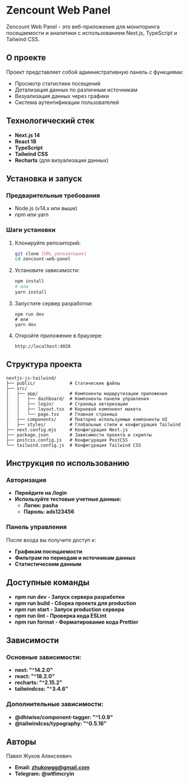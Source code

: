 # Zencount Web Panel

Zencount Web Panel - это веб-приложение для мониторинга посещаемости и аналитики с использованием Next.js, TypeScript и Tailwind CSS.

## О проекте

Проект представляет собой административную панель с функциями:
- Просмотр статистики посещений
- Детализация данных по различным источникам
- Визуализация данных через графики
- Система аутентификации пользователей

## Технологический стек

- **Next.js 14**
- **React 18**
- **TypeScript**
- **Tailwind CSS**
- **Recharts** (для визуализации данных)

## Установка и запуск

### Предварительные требования

- Node.js (v14.x или выше)
- npm или yarn

### Шаги установки

1. Клонируйте репозиторий:
   ```bash
   git clone [URL_репозитория]
   cd zencount-web-panel
   ```
2. Установите зависимости:
	```bash
	npm install
	# или
	yarn install
	```
3. Запустите сервер разработки:
	```
	npm run dev
	# или
	yarn dev
	```
4. Откройте приложение в браузере:
	```
	http://localhost:4028
	```
## Структура проекта
```
nextjs-js-tailwind/
├── public/             # Статические файлы
├── src/
│   ├── app/            # Компоненты маршрутизации приложения
│   │   ├── dashboard/  # Компоненты панели управления
│   │   ├── login/      # Страница авторизации
│   │   ├── layout.tsx  # Корневой компонент макета
│   │   └── page.tsx    # Главная страница
│   ├── components/     # Повторно используемые компоненты UI
│   ├── styles/         # Глобальные стили и конфигурация Tailwind
├── next.config.mjs     # Конфигурация Next.js
├── package.json        # Зависимости проекта и скрипты
├── postcss.config.js   # Конфигурация PostCSS
└── tailwind.config.js  # Конфигурация Tailwind CSS
```
## Инструкция по использованию
### Авторизация
- **Перейдите на /login**
- **Используйте тестовые учетные данные:**
	- **Логин: pasha**
	- **Пароль: ads123456**
### Панель управления
После входа вы получите доступ к:
- **Графикам посещаемости**
- **Фильтрам по периодам и источникам данных**
- **Статистическим данным**
## Доступные команды
- **npm run dev - Запуск сервера разработки**
- **npm run build - Сборка проекта для production**
- **npm run start - Запуск production сервера**
- **npm run lint - Проверка кода ESLint**
- **npm run format - Форматирование кода Prettier**
## Зависимости
### Основные зависимости:
- **next: "^14.2.0"**
- **react: "^18.2.0"**
- **recharts: "^2.15.2"**
- **tailwindcss: "^3.4.6"**
### Дополнительные зависимости:
- **@dhiwise/component-tagger: "^1.0.9"**
- **@tailwindcss/typography: "^0.5.16"**
## Авторы
Павел Жуков Алексеевич
- **Email: zhukowgg@gmail.com**
- **Telegram: @wtfimcryin**